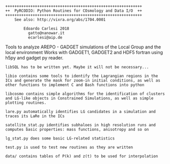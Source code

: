 

	++++++++++++++++++++++++++++++++++++++++++++++++++++++++++++
	++  PyRCODIO: Python Routines for COsmology and Data I/O  ++
	++++++++++++++++++++++++++++++++++++++++++++++++++++++++++++
		See also: http://vixra.org/abs/1704.0001

			Edoardo Carlesi 2018
			  gatto@nanowar.it
			  ecarlesi@aip.de

Tools to analyze AREPO - GADGET simulations of the Local Group and the local environment Works with GADGET1, GADGET2 and HDF5 fortran using h5py and gadget py reader.

    libSQL has to be written yet. Maybe it will not be necessary...

    libio contains some tools to identify the Lagrangian regions in the ICs and generate the mask for zoom-in initial conditions, as well as other functions to implement C and Bash functions into python

    libcosmo contains simple algorithms for the identification of clusters and LG-like objects in Constrained Simulations, as well as simple plotting routines.

    lare.py automatically identifies LG candidates in a simulation and traces its LaRe in the ICs

    satellite_stat.py identifies subhaloes in high resolution runs and computes basic properties: mass functions, anisotropy and so on

    lg_stat.py does some basic LG-related statistics

    test.py is used to test new routines as they are written

    data/ contains tables of P(k) and z(t) to be used for interpolation
